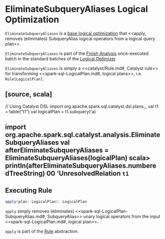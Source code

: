 # EliminateSubqueryAliases Logical Optimization

`EliminateSubqueryAliases` is a [base logical optimization](../Optimizer.md#batches) that <<apply, removes (eliminates) SubqueryAlias logical operators from a logical query plan>>.

`EliminateSubqueryAliases` is part of the [Finish Analysis](../Optimizer.md#Finish_Analysis) once-executed batch in the standard batches of the [Logical Optimizer](../Optimizer.md).

`EliminateSubqueryAliases` is simply a <<catalyst/Rule.md#, Catalyst rule>> for transforming <<spark-sql-LogicalPlan.md#, logical plans>>, i.e. `Rule[LogicalPlan]`.

[source, scala]
----
// Using Catalyst DSL
import org.apache.spark.sql.catalyst.dsl.plans._
val t1 = table("t1")
val logicalPlan = t1.subquery('a)

import org.apache.spark.sql.catalyst.analysis.EliminateSubqueryAliases
val afterEliminateSubqueryAliases = EliminateSubqueryAliases(logicalPlan)
scala> println(afterEliminateSubqueryAliases.numberedTreeString)
00 'UnresolvedRelation `t1`
----

## <span id="apply"> Executing Rule

```scala
apply(plan: LogicalPlan): LogicalPlan
```

`apply` simply removes (eliminates) <<spark-sql-LogicalPlan-SubqueryAlias.md#, SubqueryAlias>> unary logical operators from the input <<spark-sql-LogicalPlan.md#, logical plan>>.

`apply` is part of the [Rule](../catalyst/Rule.md#apply) abstraction.
